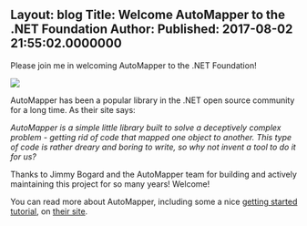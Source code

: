 Layout: blog
Title: Welcome AutoMapper to the .NET Foundation
Author: 
Published: 2017-08-02 21:55:02.0000000
---
<p><p>Please join me in welcoming AutoMapper to the .NET Foundation!</p><p><img src="assets/posts/automapper.png"></p><p>AutoMapper has been a popular library in the .NET open source community for a long time. As their site says: </p><p><em>AutoMapper is a simple little library built to solve a deceptively complex problem - getting rid of code that mapped one object to another. This type of code is rather dreary and boring to write, so why not invent a tool to do it for us?</em><p>Thanks to Jimmy Bogard and the AutoMapper team for building and actively maintaining this project for so many years! Welcome! <p>You can read more about AutoMapper, including some a nice <a href="https://github.com/AutoMapper/AutoMapper/wiki/Getting-started">getting started tutorial</a>, on <a href="http://automapper.org/">their site</a>.</p>
